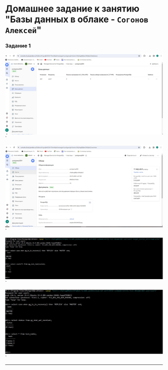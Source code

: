 # Домашнее задание к занятию "Базы данных в облаке - `Согонов Алексей`"

### Задание 1

![Название скриншота 1](https://github.com/SogonovAN/BDinC-hw/blob/main/1.1.1.JPG)`

![Название скриншота 1](https://github.com/SogonovAN/BDinC-hw/blob/main/1.1.JPG)`

![Название скриншота 1](https://github.com/SogonovAN/BDinC-hw/blob/main/1.JPG)`

![Название скриншота 1](https://github.com/SogonovAN/BDinC-hw/blob/main/2.JPG)`


---

